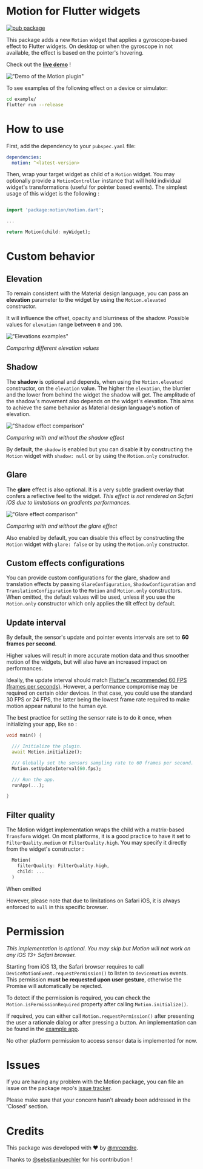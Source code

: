 # Motion for Flutter widgets

[![pub package](https://img.shields.io/pub/v/motion.svg)](https://pub.dev/packages/motion)


This package adds a new `Motion` widget that applies a gyroscope-based effect to Flutter widgets. On desktop or when the gyroscope in not available, the effect is based on the pointer's hovering.

Check out the **[live demo](https://cendre.me/motion_example/)** !


!["Demo of the Motion plugin"](https://github.com/mrcendre/motion/raw/main/gifs/demo.gif)

To see examples of the following effect on a device or simulator:

```bash
cd example/
flutter run --release
```

# How to use 

First, add the dependency to your `pubspec.yaml` file:

```yaml
dependencies:
  motion: ^<latest-version>
```

Then, wrap your target widget as child of a `Motion` widget. You may optionally provide a `MotionController` instance that will hold individual widget's transformations (useful for pointer based events). The simplest usage of this widget is the following :

```dart

import 'package:motion/motion.dart';

...

return Motion(child: myWidget);

```

# Custom behavior

## Elevation

To remain consistent with the Material design language, you can pass an **elevation** parameter to the widget by using the `Motion.elevated` constructor. 

It will influence the offset, opacity and blurriness of the shadow. Possible values for `elevation` range between `0` and `100`.

!["Elevations examples"](https://github.com/mrcendre/motion/raw/main/gifs/elevations.gif)

_Comparing different elevation values_

## Shadow

The **shadow** is optional and depends, when using the `Motion.elevated` constructor, on the `elevation` value. The higher the `elevation`, the blurrier and the lower from behind the widget the shadow will get. The amplitude of the shadow's movement also depends on the widget's elevation. This aims to achieve the same behavior as Material design language's notion of elevation.

!["Shadow effect comparison"](https://github.com/mrcendre/motion/raw/main/gifs/shadow.gif)

_Comparing with and without the shadow effect_

By default, the `shadow` is enabled but you can disable it by constructing the `Motion` widget with `shadow: null` or by using the `Motion.only` constructor. 

## Glare

The **glare** effect is also optional. It is a very subtle gradient overlay that confers a reflective feel to the widget. *This effect is not rendered on Safari iOS due to limitations on gradients performances.*

!["Glare effect comparison"](https://github.com/mrcendre/motion/raw/main/gifs/glare.gif)

_Comparing with and without the glare effect_

Also enabled by default, you can disable this effect by constructing the `Motion` widget with `glare: false` or by using the `Motion.only` constructor.

## Custom effects configurations

You can provide custom configurations for the glare, shadow and translation effects by passing `GlareConfiguration`, `ShadowConfiguration` and `TranslationConfiguration` to the `Motion` and `Motion.only` constructors. When omitted, the default values will be used, unless if you use the `Motion.only` constructor which only applies the tilt effect by default.

## Update interval

By default, the sensor's update and pointer events intervals are set to **60 frames per second**.

Higher values will result in more accurate motion data and thus smoother motion of the widgets,
but will also have an increased impact on performances.

Ideally, the update interval should match [Flutter's recommended 60 FPS (frames per seconds)](https://docs.flutter.dev/perf/ui-performance). However, a performance compromise may be required on certain older devices. In that case, you could use the standard 30 FPS or 24 FPS, the latter being the lowest frame rate required to make motion appear natural to the human eye.

The best practice for setting the sensor rate is to do it once, when initializing your app, like so :

```dart
void main() {

  /// Initialize the plugin.
  await Motion.initialize();

  /// Globally set the sensors sampling rate to 60 frames per second.
  Motion.setUpdateInterval(60.fps);

  /// Run the app.
  runApp(...);

}
```


## Filter quality

The Motion widget implementation wraps the child with a matrix-based `Transform` widget. On most platforms, it is a good practice to have it set to `FilterQuality.medium` or `FilterQuality.high`. You may specify it directly from the widget's constructor :

```dart
  Motion(
    filterQuality: FilterQuality.high,
    child: ...
  )
```

When omitted 

However, please note that due to limitations on Safari iOS, it is always enforced to `null` in this specific browser.


# Permission

*This implementation is optional. You may skip but Motion will not work on any iOS 13+ Safari browser.*

Starting from iOS 13, the Safari browser requires to call `DeviceMotionEvent.requestPermission()` to listen to `devicemotion` events. This permission **must be requested upon user gesture**, otherwise the Promise will automatically be rejected.

To detect if the permission is required, you can check the `Motion.isPermissionRequired` property after calling `Motion.initialize()`.

If required, you can either call `Motion.requestPermission()` after presenting the user a rationale dialog or after pressing a button. An implementation can be found in the [example app](https://cendre.me/motion_example/).

No other platform permission to access sensor data is implemented for now.

# Issues

If you are having any problem with the Motion package, you can file an issue on the package repo's [issue tracker](https://github.com/mrcendre/motion/issues/).

Please make sure that your concern hasn't already been addressed in the 'Closed' section.

# Credits

This package was developed with ♥ by [@mrcendre](https://cendre.me/).

Thanks to [@sebstianbuechler](https://github.com/sebastianbuechler) for his contribution !